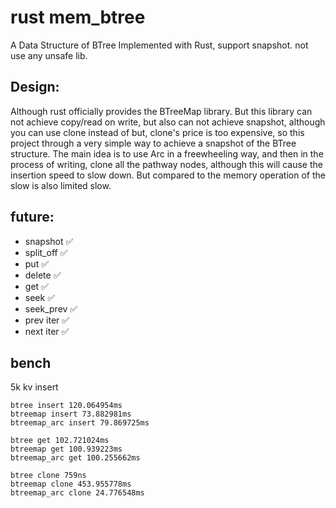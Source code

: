 # rust mem_btree 

A Data Structure of BTree Implemented with Rust, support snapshot. not use any unsafe lib.

## Design:

> 
Although rust officially provides the BTreeMap library. But this library can not achieve copy/read on write, but also can not achieve snapshot, although you can use clone instead of but, clone's price is too expensive, so this project through a very simple way to achieve a snapshot of the BTree structure.
The main idea is to use Arc in a freewheeling way, and then in the process of writing, clone all the pathway nodes, although this will cause the insertion speed to slow down. But compared to the memory operation of the slow is also limited slow.


## future:
* snapshot ✅
* split_off ✅
* put ✅
* delete ✅
* get ✅
* seek ✅
* seek_prev ✅
* prev iter ✅
* next iter ✅


## bench
5k kv insert
````
btree insert 120.064954ms
btreemap insert 73.882981ms
btreemap_arc insert 79.869725ms

btree get 102.721024ms
btreemap get 100.939223ms
btreemap_arc get 100.255662ms

btree clone 759ns
btreemap clone 453.955778ms
btreemap_arc clone 24.776548ms
````